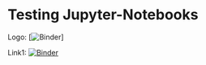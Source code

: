 # Testing Jupyter-Notebooks

Logo:       [![Binder](https://mybinder.org/badge_logo.svg)]

Link1:      [![Binder](https://mybinder.org/badge_logo.svg)](https://hub.gke2.mybinder.org/user/hebosse-jupyter-notebooks-hpua1f5a/lab)



